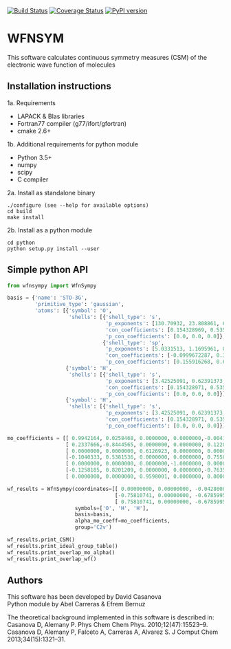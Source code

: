 [![Build Status](https://app.travis-ci.com/abelcarreras/WFNSYM.svg?branch=master)](https://app.travis-ci.com/abelcarreras/WFNSYM)
[![Coverage Status](https://coveralls.io/repos/github/abelcarreras/WFNSYM/badge.svg?branch=master)](https://coveralls.io/github/abelcarreras/WFNSYM?branch=master)
[![PyPI version](https://badge.fury.io/py/wfnsympy.svg)](https://badge.fury.io/py/wfnsympy)

WFNSYM
======
This software calculates continuous symmetry measures (CSM) of 
the electronic wave function of molecules


Installation instructions
-------------------------

1a. Requirements
  - LAPACK & Blas libraries
  - Fortran77 compiler (g77/ifort/gfortran)
  - cmake 2.6+

1b. Additional requirements for python module
  - Python 3.5+
  - numpy
  - scipy
  - C compiler

2a. Install as standalone binary
   ```shell
   ./configure (see --help for available options)
   cd build
   make install
   ```
2b. Install as a python module
   ```shell
   cd python
   python setup.py install --user
   ```

Simple python API 
-----------------

```python
from wfnsympy import WfnSympy

basis = {'name': 'STO-3G', 
         'primitive_type': 'gaussian', 
         'atoms': [{'symbol': 'O',
                    'shells': [{'shell_type': 's',
                                'p_exponents': [130.70932, 23.808861, 6.4436083],
                                'con_coefficients': [0.154328969, 0.535328136, 0.444634536],
                                'p_con_coefficients': [0.0, 0.0, 0.0]},
                               {'shell_type': 'sp',
                                'p_exponents': [5.0331513, 1.1695961, 0.380389], 
                                'con_coefficients': [-0.0999672287, 0.399512825, 0.700115461], 
                                'p_con_coefficients': [0.155916268, 0.607683714, 0.391957386]}]},  
                   {'symbol': 'H',
                    'shells': [{'shell_type': 's', 
                                'p_exponents': [3.42525091, 0.62391373, 0.1688554], 
                                'con_coefficients': [0.154328971, 0.535328142, 0.444634542], 
                                'p_con_coefficients': [0.0, 0.0, 0.0]}]},     
                   {'symbol': 'H',
                    'shells': [{'shell_type': 's', 
                                'p_exponents': [3.42525091, 0.62391373, 0.1688554],
                                'con_coefficients': [0.154328971, 0.535328142, 0.444634542],
                                'p_con_coefficients': [0.0, 0.0, 0.0]}]}]}

mo_coefficients = [[ 0.9942164, 0.0258468, 0.0000000, 0.0000000,-0.0041640,-0.0055837,-0.0055837],
                   [ 0.2337666,-0.8444565, 0.0000000, 0.0000000, 0.1228297,-0.1555932,-0.1555932],
                   [ 0.0000000, 0.0000000, 0.6126923, 0.0000000, 0.0000000,-0.4492216, 0.4492216],
                   [-0.1040333, 0.5381536, 0.0000000, 0.0000000, 0.7558802,-0.2951071,-0.2951071],
                   [ 0.0000000, 0.0000000, 0.0000000,-1.0000000, 0.0000000, 0.0000000, 0.0000000],
                   [-0.1258185, 0.8201209, 0.0000000, 0.0000000,-0.7635388,-0.7691551,-0.7691551],
                   [ 0.0000000, 0.0000000, 0.9598001, 0.0000000, 0.0000000, 0.8146297,-0.8146297]]

wf_results = WfnSympy(coordinates=[[ 0.00000000, 0.00000000, -0.04280085],
                                   [-0.75810741, 0.00000000, -0.67859957], 
                                   [ 0.75810741, 0.00000000, -0.67859957]],
                      symbols=['O', 'H', 'H'],
                      basis=basis,
                      alpha_mo_coeff=mo_coefficients,
                      group='C2v')

wf_results.print_CSM()
wf_results.print_ideal_group_table()
wf_results.print_overlap_mo_alpha()
wf_results.print_overlap_wf()
```

Authors
-------

This software has been developed by David Casanova
<br>Python module by Abel Carreras & Efrem Bernuz

The theoretical background implemented in this software is described in:
<br>Casanova D, Alemany P. Phys Chem Chem Phys. 2010;12(47):15523–9. 
<br>Casanova D, Alemany P, Falceto A, Carreras A, Alvarez S. J Comput Chem 2013;34(15):1321–31.
